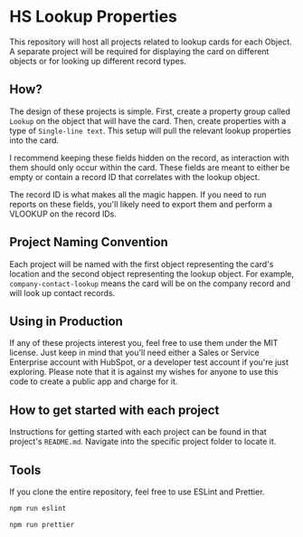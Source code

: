 # HS Lookup Properties

This repository will host all projects related to lookup cards for each Object. A separate project will be required for displaying the card on different objects or for looking up different record types.

## How?

The design of these projects is simple. First, create a property group called `Lookup` on the object that will have the card. Then, create properties with a type of `Single-line text`. This setup will pull the relevant lookup properties into the card.

I recommend keeping these fields hidden on the record, as interaction with them should only occur within the card. These fields are meant to either be empty or contain a record ID that correlates with the lookup object.

The record ID is what makes all the magic happen. If you need to run reports on these fields, you'll likely need to export them and perform a VLOOKUP on the record IDs.

## Project Naming Convention

Each project will be named with the first object representing the card's location and the second object representing the lookup object. For example, `company-contact-lookup` means the card will be on the company record and will look up contact records.

## Using in Production

If any of these projects interest you, feel free to use them under the MIT license. Just keep in mind that you'll need either a Sales or Service Enterprise account with HubSpot, or a developer test account if you're just exploring. Please note that it is against my wishes for anyone to use this code to create a public app and charge for it.

## How to get started with each project

Instructions for getting started with each project can be found in that project's `README.md`. Navigate into the specific project folder to locate it.

## Tools

If you clone the entire repository, feel free to use ESLint and Prettier.

```bash
npm run eslint
```

```bash
npm run prettier
```
